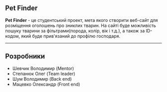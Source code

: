 <h2>Pet Finder</h2>
<p><b>Pet Finder</b> - це студентський проект, мета якого створити веб-сайт для розміщення оголошень про зниклих тварин. На сайті буде можливість пошуку тварини за фільтрами(порода, колір, вік і т.д.), а також за ID-кодом, який буде прив'язаний до профілю господаря.</b></p>
<hr>
<h2>Розробники</h2>
<ul>
  <li>Шевчик Володимир (Mentor)</li>
  <li>Степанюк Олег (Team leader)</li>
  <li>Шум Володимир (Back end)</li>
  <li>Мацевко Олександр (Front end)</li>
</ul>
